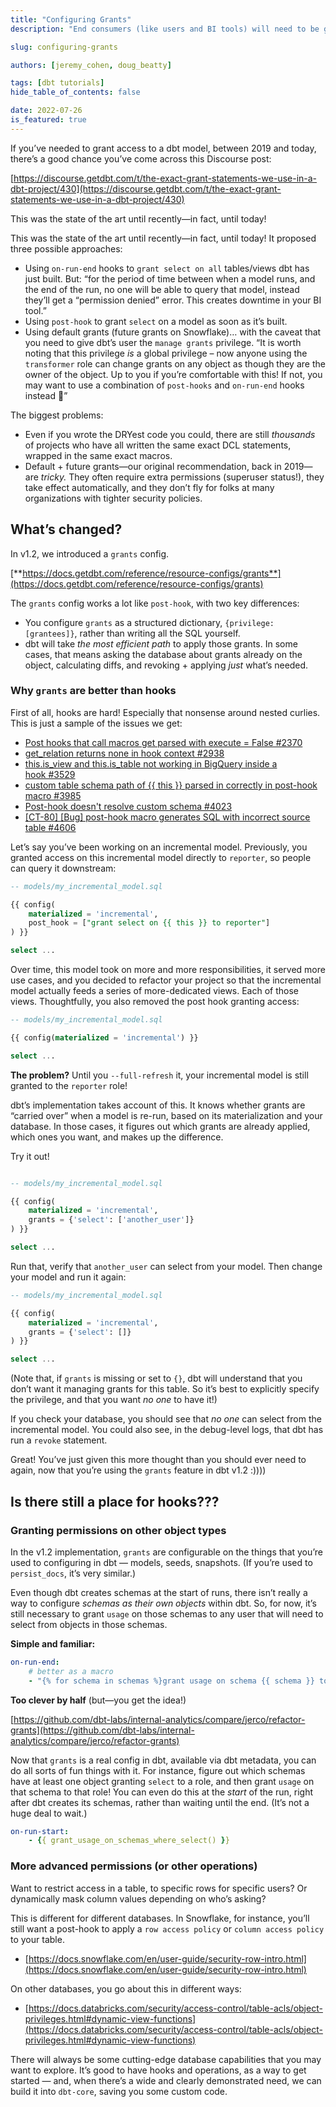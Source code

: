 ```yaml
---
title: "Configuring Grants"
description: "End consumers (like users and BI tools) will need to be granted the privilege to read the tables and views dbt creates in your warehouse. In v1.2, we introduced a `grants` config that is easier to than hooks and uses syntax that is database agnostic."

slug: configuring-grants

authors: [jeremy_cohen, doug_beatty]

tags: [dbt tutorials]
hide_table_of_contents: false

date: 2022-07-26
is_featured: true
---
```


If you’ve needed to grant access to a dbt model, between 2019 and today, there’s a good chance you’ve come across this Discourse post:

[https://discourse.getdbt.com/t/the-exact-grant-statements-we-use-in-a-dbt-project/430](https://discourse.getdbt.com/t/the-exact-grant-statements-we-use-in-a-dbt-project/430)

This was the state of the art until recently—in fact, until today!

<!--truncate-->

This was the state of the art until recently—in fact, until today! It proposed three possible approaches:

- Using `on-run-end` hooks to `grant select on all` tables/views dbt has just built. But: “for the period of time between when a model runs, and the end of the run, no one will be able to query that model, instead they’ll get a “permission denied” error. This creates downtime in your BI tool.”
- Using `post-hook` to grant `select` on a model as soon as it’s built.
- Using default grants (future grants on Snowflake)… with the caveat that you need to give dbt’s user the `manage grants` privilege. “It is worth noting that this privilege *is* a global privilege – now anyone using the `transformer` role can change grants on any object as though they are the owner of the object. Up to you if you’re comfortable with this! If not, you may want to use a combination of `post-hooks` and `on-run-end` hooks instead 🙂”

The biggest problems:

- Even if you wrote the DRYest code you could, there are still *thousands* of projects who have all written the same exact DCL statements, wrapped in the same exact macros.
- Default + future grants—our original recommendation, back in 2019— are *tricky.* They often require extra permissions (superuser status!), they take effect automatically, and they don’t fly for folks at many organizations with tighter security policies.

## What’s changed?

In v1.2, we introduced a `grants` config.

[**https://docs.getdbt.com/reference/resource-configs/grants**](https://docs.getdbt.com/reference/resource-configs/grants)

The `grants` config works a lot like `post-hook`, with two key differences:

- You configure `grants` as a structured dictionary, `{privilege: [grantees]}`, rather than writing all the SQL yourself.
- dbt will take *the most efficient path* to apply those grants. In some cases, that means asking the database about grants already on the object, calculating diffs, and revoking + applying *just* what’s needed.

### Why `grants` are better than hooks

First of all, hooks are hard! Especially that nonsense around nested curlies. This is just a sample of the issues we get:

- [Post hooks that call macros get parsed with execute = False #2370](https://github.com/dbt-labs/dbt-core/issues/2370)
- [get_relation returns none in hook context #2938](https://github.com/dbt-labs/dbt-core/issues/2938)
- [this.is_view and this.is_table not working in BigQuery inside a hook #3529](https://github.com/dbt-labs/dbt-core/issues/3529)
- [custom table schema path of {{ this }} parsed in correctly in post-hook macro #3985](https://github.com/dbt-labs/dbt-core/issues/3985)
- [Post-hook doesn't resolve custom schema #4023](https://github.com/dbt-labs/dbt-core/issues/4023)
- [[CT-80] [Bug] post-hook macro generates SQL with incorrect source table #4606](https://github.com/dbt-labs/dbt-core/issues/4606)

Let’s say you’ve been working on an incremental model. Previously, you granted access on this incremental model directly to `reporter`, so people can query it downstream:

```sql
-- models/my_incremental_model.sql

{{ config(
	materialized = 'incremental',
	post_hook = ["grant select on {{ this }} to reporter"]
) }}

select ...
```

Over time, this model took on more and more responsibilities, it served more use cases, and you decided to refactor your project so that the incremental model actually feeds a series of more-dedicated views. Each of those views. Thoughtfully, you also removed the post hook granting access:

```sql
-- models/my_incremental_model.sql

{{ config(materialized = 'incremental') }}

select ...
```

**The problem?** Until you `--full-refresh` it, your incremental model is still granted to the `reporter` role!

dbt’s implementation takes account of this. It knows whether grants are “carried over” when a model is re-run, based on its materialization and your database. In those cases, it figures out which grants are already applied, which ones you want, and makes up the difference.

Try it out!

```sql

-- models/my_incremental_model.sql

{{ config(
	materialized = 'incremental',
	grants = {'select': ['another_user']}
) }}

select ...
```

Run that, verify that `another_user` can select from your model. Then change your model and run it again:

```sql
-- models/my_incremental_model.sql

{{ config(
	materialized = 'incremental',
	grants = {'select': []}
) }}

select ...
```

(Note that, if `grants` is missing or set to `{}`, dbt will understand that you don’t want it managing grants for this table. So it’s best to explicitly specify the privilege, and that you want *no one* to have it!)

If you check your database, you should see that *no one* can select from the incremental model. You could also see, in the debug-level logs, that dbt has run a `revoke` statement.

Great! You’ve just given this more thought than you should ever need to again, now that you’re using the `grants` feature in dbt v1.2 :))))

## Is there still a place for hooks???

### Granting permissions on other object types

In the v1.2 implementation, `grants` are configurable on the things that you’re used to configuring in dbt — models, seeds, snapshots. (If you’re used to `persist_docs`, it’s very similar.)

Even though dbt creates schemas at the start of runs, there isn’t really a way to configure *schemas as their own objects* within dbt. So, for now, it’s still necessary to grant `usage` on those schemas to any user that will need to select from objects in those schemas.

**Simple and familiar:**

```yaml
on-run-end:
	# better as a macro
	- "{% for schema in schemas %}grant usage on schema {{ schema }} to reporter;{% endfor %}"
```

**Too clever by half** (but—you get the idea!)

[https://github.com/dbt-labs/internal-analytics/compare/jerco/refactor-grants](https://github.com/dbt-labs/internal-analytics/compare/jerco/refactor-grants)

Now that `grants` is a real config in dbt, available via dbt metadata, you can do all sorts of fun things with it. For instance, figure out which schemas have at least one object granting `select` to a role, and then grant `usage` on that schema to that role! You can even do this at the *start* of the run, right after dbt creates its schemas, rather than waiting until the end. (It’s not a huge deal to wait.)

```yaml
on-run-start:
	- {{ grant_usage_on_schemas_where_select() }}
```

### More advanced permissions (or other operations)

Want to restrict access in a table, to specific rows for specific users? Or dynamically mask column values depending on who’s asking?

This is different for different databases. In Snowflake, for instance, you’ll still want a post-hook to apply a `row access policy` or `column access policy` to your table.

- [https://docs.snowflake.com/en/user-guide/security-row-intro.html](https://docs.snowflake.com/en/user-guide/security-row-intro.html)

On other databases, you go about this in different ways:

- [https://docs.databricks.com/security/access-control/table-acls/object-privileges.html#dynamic-view-functions](https://docs.databricks.com/security/access-control/table-acls/object-privileges.html#dynamic-view-functions)

There will always be some cutting-edge database capabilities that you may want to explore. It’s good to have hooks and operations, as a way to get started — and, when there’s a wide and clearly demonstrated need, we can build it into `dbt-core`, saving you some custom code.
